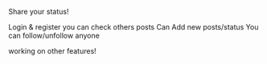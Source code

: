 Share your status!

Login & register
you can check others posts
Can Add new posts/status
You can follow/unfollow anyone


working on other features!


